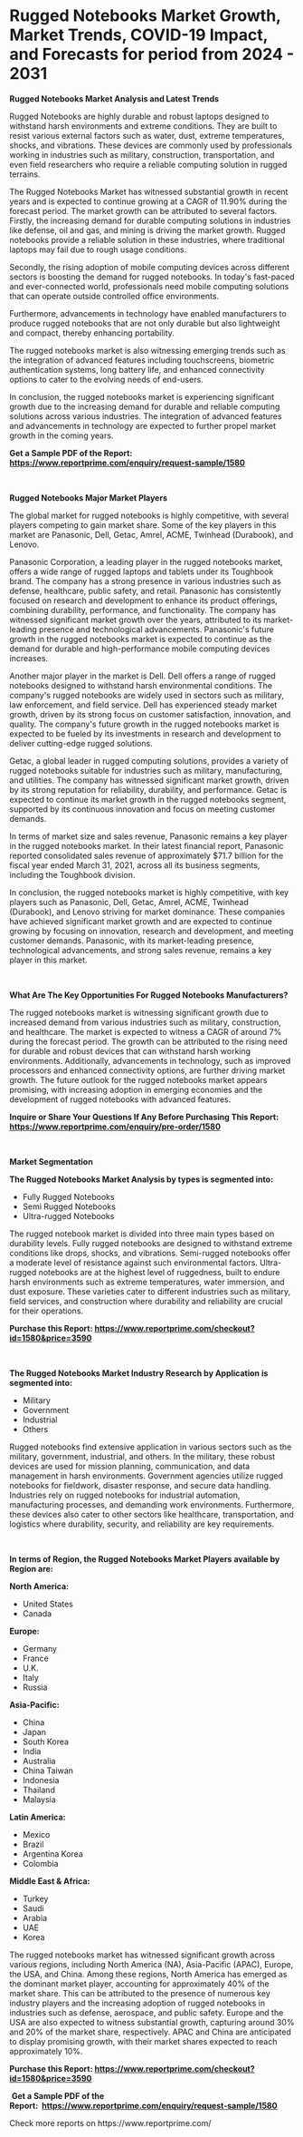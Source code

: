 <p><h1>Rugged Notebooks Market Growth, Market Trends, COVID-19 Impact, and Forecasts for period from 2024 - 2031</h1></p><p><strong>Rugged Notebooks Market Analysis and Latest Trends</strong></p>
<p><p>Rugged Notebooks are highly durable and robust laptops designed to withstand harsh environments and extreme conditions. They are built to resist various external factors such as water, dust, extreme temperatures, shocks, and vibrations. These devices are commonly used by professionals working in industries such as military, construction, transportation, and even field researchers who require a reliable computing solution in rugged terrains.</p><p>The Rugged Notebooks Market has witnessed substantial growth in recent years and is expected to continue growing at a CAGR of 11.90% during the forecast period. The market growth can be attributed to several factors. Firstly, the increasing demand for durable computing solutions in industries like defense, oil and gas, and mining is driving the market growth. Rugged notebooks provide a reliable solution in these industries, where traditional laptops may fail due to rough usage conditions.</p><p>Secondly, the rising adoption of mobile computing devices across different sectors is boosting the demand for rugged notebooks. In today's fast-paced and ever-connected world, professionals need mobile computing solutions that can operate outside controlled office environments.</p><p>Furthermore, advancements in technology have enabled manufacturers to produce rugged notebooks that are not only durable but also lightweight and compact, thereby enhancing portability.</p><p>The rugged notebooks market is also witnessing emerging trends such as the integration of advanced features including touchscreens, biometric authentication systems, long battery life, and enhanced connectivity options to cater to the evolving needs of end-users.</p><p>In conclusion, the rugged notebooks market is experiencing significant growth due to the increasing demand for durable and reliable computing solutions across various industries. The integration of advanced features and advancements in technology are expected to further propel market growth in the coming years.</p></p>
<p><strong>Get a Sample PDF of the Report:&nbsp; <a href="https://www.reportprime.com/enquiry/request-sample/1580">https://www.reportprime.com/enquiry/request-sample/1580</a></strong></p>
<p>&nbsp;</p>
<p><strong>Rugged Notebooks Major Market Players</strong></p>
<p><p>The global market for rugged notebooks is highly competitive, with several players competing to gain market share. Some of the key players in this market are Panasonic, Dell, Getac, Amrel, ACME, Twinhead (Durabook), and Lenovo.</p><p>Panasonic Corporation, a leading player in the rugged notebooks market, offers a wide range of rugged laptops and tablets under its Toughbook brand. The company has a strong presence in various industries such as defense, healthcare, public safety, and retail. Panasonic has consistently focused on research and development to enhance its product offerings, combining durability, performance, and functionality. The company has witnessed significant market growth over the years, attributed to its market-leading presence and technological advancements. Panasonic's future growth in the rugged notebooks market is expected to continue as the demand for durable and high-performance mobile computing devices increases.</p><p>Another major player in the market is Dell. Dell offers a range of rugged notebooks designed to withstand harsh environmental conditions. The company's rugged notebooks are widely used in sectors such as military, law enforcement, and field service. Dell has experienced steady market growth, driven by its strong focus on customer satisfaction, innovation, and quality. The company's future growth in the rugged notebooks market is expected to be fueled by its investments in research and development to deliver cutting-edge rugged solutions.</p><p>Getac, a global leader in rugged computing solutions, provides a variety of rugged notebooks suitable for industries such as military, manufacturing, and utilities. The company has witnessed significant market growth, driven by its strong reputation for reliability, durability, and performance. Getac is expected to continue its market growth in the rugged notebooks segment, supported by its continuous innovation and focus on meeting customer demands.</p><p>In terms of market size and sales revenue, Panasonic remains a key player in the rugged notebooks market. In their latest financial report, Panasonic reported consolidated sales revenue of approximately $71.7 billion for the fiscal year ended March 31, 2021, across all its business segments, including the Toughbook division.</p><p>In conclusion, the rugged notebooks market is highly competitive, with key players such as Panasonic, Dell, Getac, Amrel, ACME, Twinhead (Durabook), and Lenovo striving for market dominance. These companies have achieved significant market growth and are expected to continue growing by focusing on innovation, research and development, and meeting customer demands. Panasonic, with its market-leading presence, technological advancements, and strong sales revenue, remains a key player in this market.</p></p>
<p>&nbsp;</p>
<p><strong>What Are The Key Opportunities For Rugged Notebooks Manufacturers?</strong></p>
<p><p>The rugged notebooks market is witnessing significant growth due to increased demand from various industries such as military, construction, and healthcare. The market is expected to witness a CAGR of around 7% during the forecast period. The growth can be attributed to the rising need for durable and robust devices that can withstand harsh working environments. Additionally, advancements in technology, such as improved processors and enhanced connectivity options, are further driving market growth. The future outlook for the rugged notebooks market appears promising, with increasing adoption in emerging economies and the development of rugged notebooks with advanced features.</p></p>
<p><strong>Inquire or Share Your Questions If Any Before Purchasing This Report: <a href="https://www.reportprime.com/enquiry/pre-order/1580">https://www.reportprime.com/enquiry/pre-order/1580</a></strong></p>
<p>&nbsp;</p>
<p><strong>Market Segmentation</strong></p>
<p><strong>The Rugged Notebooks Market Analysis by types is segmented into:</strong></p>
<p><ul><li>Fully Rugged Notebooks</li><li>Semi Rugged Notebooks</li><li>Ultra-rugged Notebooks</li></ul></p>
<p><p>The rugged notebook market is divided into three main types based on durability levels. Fully rugged notebooks are designed to withstand extreme conditions like drops, shocks, and vibrations. Semi-rugged notebooks offer a moderate level of resistance against such environmental factors. Ultra-rugged notebooks are at the highest level of ruggedness, built to endure harsh environments such as extreme temperatures, water immersion, and dust exposure. These varieties cater to different industries such as military, field services, and construction where durability and reliability are crucial for their operations.</p></p>
<p><strong>Purchase this Report:&nbsp;<a href="https://www.reportprime.com/checkout?id=1580&price=3590">https://www.reportprime.com/checkout?id=1580&price=3590</a></strong></p>
<p>&nbsp;</p>
<p><strong>The Rugged Notebooks Market Industry Research by Application is segmented into:</strong></p>
<p><ul><li>Military</li><li>Government</li><li>Industrial</li><li>Others</li></ul></p>
<p><p>Rugged notebooks find extensive application in various sectors such as the military, government, industrial, and others. In the military, these robust devices are used for mission planning, communication, and data management in harsh environments. Government agencies utilize rugged notebooks for fieldwork, disaster response, and secure data handling. Industries rely on rugged notebooks for industrial automation, manufacturing processes, and demanding work environments. Furthermore, these devices also cater to other sectors like healthcare, transportation, and logistics where durability, security, and reliability are key requirements.</p></p>
<p>&nbsp;</p>
<p><strong>In terms of Region, the Rugged Notebooks Market Players available by Region are:</strong></p>
<p>
    <p> <strong> North America: </strong>
        <ul>
            <li>United States</li>
            <li>Canada</li>
        </ul>
        </p> 
    <p> <strong> Europe: </strong>
        <ul>
            <li>Germany</li>
            <li>France</li>
            <li>U.K.</li>
            <li>Italy</li>
            <li>Russia</li>
        </ul>
        </p> 
    <p> <strong> Asia-Pacific: </strong>
        <ul>
            <li>China</li>
            <li>Japan</li>
            <li>South Korea</li>
            <li>India</li>
            <li>Australia</li>
            <li>China Taiwan</li>
            <li>Indonesia</li>
            <li>Thailand</li>
            <li>Malaysia</li>
        </ul>
        </p> 
    <p> <strong> Latin America: </strong>
        <ul>
            <li>Mexico</li>
            <li>Brazil</li>
            <li>Argentina Korea</li>
            <li>Colombia</li>
        </ul>
        </p> 
    <p> <strong> Middle East & Africa: </strong>
        <ul>
            <li>Turkey</li>
            <li>Saudi</li>
            <li>Arabia</li>
            <li>UAE</li>
            <li>Korea</li>
        </ul>
    </p>
    </p>
<p><p>The rugged notebooks market has witnessed significant growth across various regions, including North America (NA), Asia-Pacific (APAC), Europe, the USA, and China. Among these regions, North America has emerged as the dominant market player, accounting for approximately 40% of the market share. This can be attributed to the presence of numerous key industry players and the increasing adoption of rugged notebooks in industries such as defense, aerospace, and public safety. Europe and the USA are also expected to witness substantial growth, capturing around 30% and 20% of the market share, respectively. APAC and China are anticipated to display promising growth, with their market shares expected to reach approximately 10%.</p></p>
<p><strong>Purchase this Report: <a href="https://www.reportprime.com/checkout?id=1580&price=3590">https://www.reportprime.com/checkout?id=1580&price=3590</a></strong></p>
<p>&nbsp;<strong>Get a Sample PDF of the Report:&nbsp;&nbsp;<a href="https://www.reportprime.com/enquiry/request-sample/1580">https://www.reportprime.com/enquiry/request-sample/1580</a></strong></p>
<p><strong></strong></p>
<p>Check more reports on https://www.reportprime.com/</p>